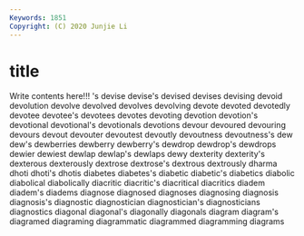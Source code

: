 ```yaml
---
Keywords: 1851
Copyright: (C) 2020 Junjie Li
---
```


# title

Write contents here!!!
's 
devise 
devise's 
devised 
devises 
devising
devoid 
devolution 
devolve 
devolved 
devolves 
devolving 
devote 
devoted 
devotedly 
devotee
devotee's 
devotees 
devotes 
devoting 
devotion 
devotion's 
devotional 
devotional's 
devotionals 
devotions
devour 
devoured 
devouring 
devours 
devout 
devouter 
devoutest 
devoutly 
devoutness 
devoutness's
dew 
dew's 
dewberries 
dewberry 
dewberry's 
dewdrop 
dewdrop's 
dewdrops 
dewier 
dewiest
dewlap 
dewlap's 
dewlaps 
dewy 
dexterity 
dexterity's 
dexterous 
dexterously 
dextrose 
dextrose's
dextrous 
dextrously 
dharma 
dhoti 
dhoti's 
dhotis 
diabetes 
diabetes's 
diabetic 
diabetic's
diabetics 
diabolic 
diabolical 
diabolically 
diacritic 
diacritic's 
diacritical 
diacritics 
diadem 
diadem's
diadems 
diagnose 
diagnosed 
diagnoses 
diagnosing 
diagnosis 
diagnosis's 
diagnostic 
diagnostician 
diagnostician's
diagnosticians 
diagnostics 
diagonal 
diagonal's 
diagonally 
diagonals 
diagram 
diagram's 
diagramed 
diagraming
diagrammatic 
diagrammed 
diagramming 
diagrams 
